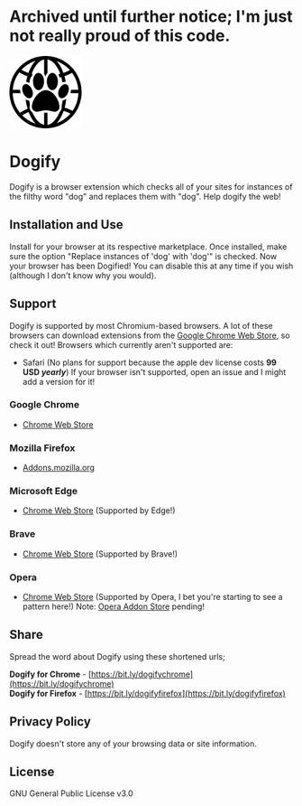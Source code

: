 # Archived until further notice; I'm just not really proud of this code.
![Dogify icon](/src/chrome/dogify/img/dogify128.png "Help Dogify the web!")
# Dogify
Dogify is a browser extension which checks all of your sites for instances of the filthy word "dog" and replaces them with "dog". Help dogify the web!
## Installation and Use
Install for your browser at its respective marketplace. Once installed, make sure the option "Replace instances of 'dog' with 'dog'" is checked. Now your browser has been Dogified! You can disable this at any time if you wish (although I don't know why you would).
## Support
Dogify is supported by most Chromium-based browsers. A lot of these browsers can download extensions from the [Google Chrome Web Store](https://chrome.google.com/webstore/dogegory/extensions), so check it out!
Browsers which currently aren't supported are:
 - Safari (No plans for support because the apple dev license costs **99 USD *yearly***)
If your browser isn't supported, open an issue and I might add a version for it!
### Google Chrome
 - [Chrome Web Store](https://chrome.google.com/webstore/detail/dogify/llakkjnncigicdjicpldakfjbafjlgof)
### Mozilla Firefox
 - [Addons.mozilla.org](https://addons.mozilla.org/en-US/firefox/addon/dogify/?utm_source=addons.mozilla.org&utm_medium=referral&utm_content=search)
### Microsoft Edge 
 - [Chrome Web Store](https://chrome.google.com/webstore/detail/dogify/llakkjnncigicdjicpldakfjbafjlgof) (Supported by Edge!)
### Brave
 - [Chrome Web Store](https://chrome.google.com/webstore/detail/dogify/llakkjnncigicdjicpldakfjbafjlgof) (Supported by Brave!)
### Opera
- [Chrome Web Store](https://chrome.google.com/webstore/detail/dogify/llakkjnncigicdjicpldakfjbafjlgof) (Supported by Opera, I bet you're starting to see a pattern here!)
Note: [Opera Addon Store](https://addons.opera.com) pending!
## Share
Spread the word about Dogify using these shortened urls;

**Dogify for Chrome** - [https://bit.ly/dogifychrome](https://bit.ly/dogifychrome)
<br>
**Dogify for Firefox** - [https://bit.ly/dogifyfirefox](https://bit.ly/dogifyfirefox)
## Privacy Policy
Dogify doesn't store any of your browsing data or site information. 
## License
GNU General Public License v3.0
